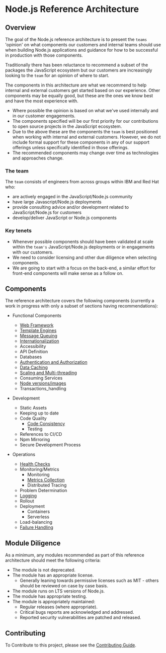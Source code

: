 # Node.js Reference Architecture

## Overview

The goal of the Node.js reference architecture is to present
the `teams` 'opinion' on what components our customers
and internal teams should use when building Node.js applications
and guidance for how to be successful in production with those components.

Traditionally there has been reluctance to recommend a subset
of the packages the JavaScript ecosystem but our customers are increasingly
looking to the `team` for an opinion of where to start.

The components in this architecture are what we recommend to help internal
and external customers get started based on our experience. Other components may be equally
good, but these are the ones we know best and have the most experience with.

- Where possible the opinion is based on what we've used internally and in our customer engagements.
- The components specified will be our first priority for our contributions to open source projects in the JavaScript ecosystem.
- Due to the above these are the components the `team` is best positioned when working with internal and external customers.
  However, we do not include formal support for these components in any of our support offerings unless specifically identified
  in those offerings.
- The recommended components may change over time as technologies and approaches change.

### The team

The `team` consists of engineers from across groups within IBM and Red Hat who:

- are actively engaged in the JavaScript/Node.js community
- have large Javascript/Node.js deployments
- provide consulting advice and/or development related to JavaScript/Node.js for customers
- develop/deliver JavaScript or Node.js components

### Key tenets

- Whenever possible components should have been validated at scale within the `team's`
  JavaScript/Node.js deployments or in engagements with our customers.
- We need to consider licensing and other due diligence when selecting components.
- We are going to start with a focus on the back-end, a similar effort for front-end
  components will make sense as a follow on.

## Components

The reference architecture covers the following components (currently a work in progress
with only a subset of sections having recommendations):

- Functional Components

  - [Web Framework](./docs/functional-components/webframework.md)
  - [Template Engines](./docs/functional-components/template-engines.md)
  - [Message Queuing](./docs/functional-components/message-queuing.md)
  - [Internationalization](./docs/functional-components/internationalization.md)
  - Accessibility
  - API Definition
  - Databases
  - [Authentication and Authorization](./docs/functional-components/auth.md)
  - [Data Caching](./docs/functional-components/data-caching.md)
  - [Scaling and Multi-threading](./docs/functional-components/scaling-multi-threading.md)
  - Consuming Services
  - [Node versions/images](./docs/functional-components/nodejs-versions-images.md)
  - Transactions_handling

- Development

  - Static Assets
  - Keeping up to date
  - Code Quality
    - [Code Consistency](./docs/development/code-consistency.md)
    - Testing
  - References to CI/CD
  - Npm Mirroring
  - Secure Development Process

- Operations
  - [Health Checks](./docs/operations/healthchecks.md)
  - Monitoring/Metrics
    - Monitoring
    - [Metrics Collection](./docs/operations/metrics.md)
    - Distributed Tracing
  - Problem Determination
  - [Logging](./docs/operations/logging.md)
  - Rollout
  - Deployment
    - Containers
    - Serverless
  - Load-balancing
  - [Failure Handling](./docs/operations/failurehandling.md)

## Module Diligence

As a minimum, any modules recommended as part of this reference architecture should meet the following criteria:

* The module is not deprecated.
* The module has an appropriate license.
  * Generally leaning towards permissive licenses such as MIT - others should be reviewed on case by case basis.
* The module runs on LTS versions of Node.js.
* The module has appropriate testing.
* The module is appropriately maintained:
  * Regular releases (where appropriate).
  * Critical bugs reports are acknowledged and addressed.
  * Reported security vulnerabilities are patched and released.

## Contributing

To Contribute to this project, please see the [Contributing Guide](./CONTRIBUTING.md).
